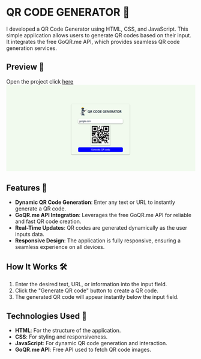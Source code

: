 # QR CODE GENERATOR 🤖

I developed a QR Code Generator using HTML, CSS, and JavaScript. This simple application allows users to generate QR codes based on their input. It integrates the free GoQR.me API, which provides seamless QR code generation services.

## Preview 📸
Open the project click [here](https://naveenkumar-developer.github.io/QRcodeGenerator/) 
![website Template](./IMAGES/qrcode.png)


## Features 🚀

- **Dynamic QR Code Generation**: Enter any text or URL to instantly generate a QR code.
- **GoQR.me API Integration**: Leverages the free GoQR.me API for reliable and fast QR code creation.
- **Real-Time Updates**: QR codes are generated dynamically as the user inputs data.
- **Responsive Design**: The application is fully responsive, ensuring a seamless experience on all devices.

## How It Works 🛠️

1. Enter the desired text, URL, or information into the input field.
2. Click the "Generate QR code" button to create a QR code.
3. The generated QR code will appear instantly below the input field.

## Technologies Used 📝

- **HTML**: For the structure of the application.
- **CSS**: For styling and responsiveness.
- **JavaScript**: For dynamic QR code generation and interaction.
- **GoQR.me API**: Free API used to fetch QR code images.

